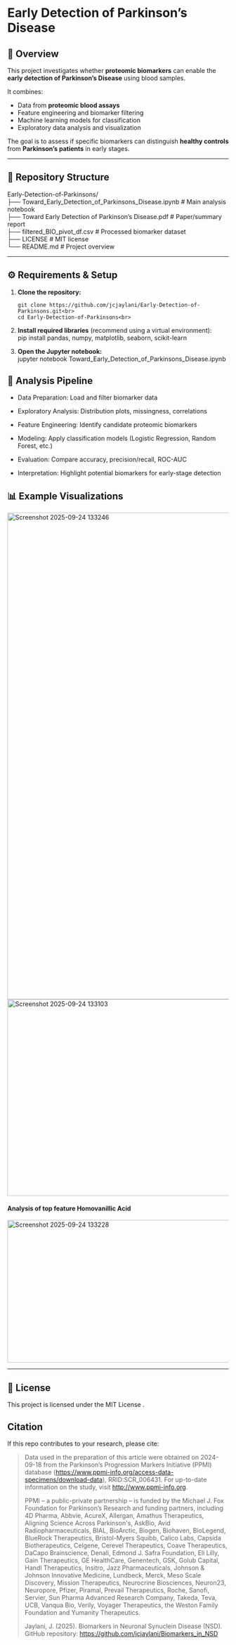 # Early Detection of Parkinson’s Disease

## 📖 Overview
This project investigates whether **proteomic biomarkers** can enable the **early detection of Parkinson’s Disease** using blood samples.  

It combines:
- Data from **proteomic blood assays**
- Feature engineering and biomarker filtering
- Machine learning models for classification
- Exploratory data analysis and visualization

The goal is to assess if specific biomarkers can distinguish **healthy controls** from **Parkinson’s patients** in early stages.

---

## 📂 Repository Structure <br>
Early-Detection-of-Parkinsons/<br>
├── Toward_Early_Detection_of_Parkinsons_Disease.ipynb # Main analysis notebook <br>
├── Toward Early Detection of Parkinson’s Disease.pdf # Paper/summary report<br>
├── filtered_BIO_pivot_df.csv # Processed biomarker dataset <br>
├── LICENSE # MIT license <br>
└── README.md # Project overview <br>


---

## ⚙️ Requirements & Setup

1. **Clone the repository:** <br>
   ```bash<br>
   git clone https://github.com/jcjaylani/Early-Detection-of-Parkinsons.git<br>
   cd Early-Detection-of-Parkinsons<br>

2. **Install required libraries** (recommend using a virtual environment):<br>
pip install pandas, numpy, matplotlib, seaborn, scikit-learn<br>

3. **Open the Jupyter notebook:** <br>
jupyter notebook Toward_Early_Detection_of_Parkinsons_Disease.ipynb<br>

## 🔬 Analysis Pipeline

- Data Preparation: Load and filter biomarker data

- Exploratory Analysis: Distribution plots, missingness, correlations

- Feature Engineering: Identify candidate proteomic biomarkers

- Modeling: Apply classification models (Logistic Regression, Random Forest, etc.)

- Evaluation: Compare accuracy, precision/recall, ROC-AUC

- Interpretation: Highlight potential biomarkers for early-stage detection

## 📊 Example Visualizations

<img width="906" height="1109" alt="Screenshot 2025-09-24 133246" src="https://github.com/user-attachments/assets/73e8fab1-e0f9-4cb4-95fa-9ed1b13b8d27" />
<img width="695" height="448" alt="Screenshot 2025-09-24 133103" src="https://github.com/user-attachments/assets/1171eaa5-dd15-4c51-a740-8b089b52b6dc" />
<br>

#### Analysis of top feature Homovanillic Acid

<img width="1264" height="325" alt="Screenshot 2025-09-24 133228" src="https://github.com/user-attachments/assets/09d6d3da-fe68-4861-9035-4bf2e180df94" />

---
## 📜 License

This project is licensed under the MIT License
.

## Citation

If this repo contributes to your research, please cite: 

> Data used in the preparation of this article were obtained on 2024-09-18 from the Parkinson’s Progression Markers Initiative (PPMI) database (https://www.ppmi-info.org/access-data-specimens/download-data), RRID:SCR_006431. For up-to-date information on the study, visit http://www.ppmi-info.org.
> 
> PPMI – a public-private partnership – is funded by the Michael J. Fox Foundation for Parkinson’s Research and funding partners, including 4D Pharma, Abbvie, AcureX, Allergan, Amathus Therapeutics, Aligning Science Across Parkinson's, AskBio, Avid Radiopharmaceuticals, BIAL, BioArctic, Biogen, Biohaven, BioLegend, BlueRock Therapeutics, Bristol-Myers Squibb, Calico Labs, Capsida Biotherapeutics, Celgene, Cerevel Therapeutics, Coave Therapeutics, DaCapo Brainscience, Denali, Edmond J. Safra Foundation, Eli Lilly, Gain Therapeutics, GE HealthCare, Genentech, GSK, Golub Capital, Handl Therapeutics, Insitro, Jazz Pharmaceuticals, Johnson & Johnson Innovative Medicine, Lundbeck, Merck, Meso Scale Discovery, Mission Therapeutics, Neurocrine Biosciences, Neuron23, Neuropore, Pfizer, Piramal, Prevail Therapeutics, Roche, Sanofi, Servier, Sun Pharma Advanced Research Company, Takeda, Teva, UCB, Vanqua Bio, Verily, Voyager Therapeutics, the Weston Family Foundation and Yumanity Therapeutics.
> 
> Jaylani, J. (2025). Biomarkers in Neuronal Synuclein Disease (NSD). GitHub repository: https://github.com/jcjaylani/Biomarkers_in_NSD
